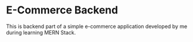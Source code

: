 # E-Commerce Backend
This is backend part of a simple e-commerce application developed by me during learning MERN Stack.